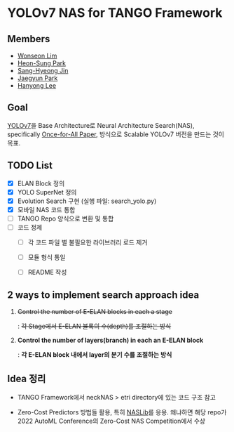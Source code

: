 # YOLOv7 NAS for TANGO Framework

## Members
* [Wonseon Lim](https://github.com/laymond1)
* [Heon-Sung Park](https://github.com/hopo55)
* [Sang-Hyeong Jin](https://github.com/feVeRin)   
* [Jaegyun Park](https://github.com/jgpark92)
* [Hanyong Lee](https://github.com/lhy0718)

## Goal

[YOLOv7](https://github.com/WongKinYiu/yolov7)을 Base Architecture로 Neural Architecture Search(NAS), specifically [Once-for-All Paper](https://github.com/mit-han-lab/once-for-all), 방식으로 Scalable YOLOv7 버전을 만드는 것이 목표.

## TODO List

- [X] ELAN Block 정의
- [X] YOLO SuperNet 정의
- [X] Evolution Search 구현 (실행 파일: search_yolo.py)
- [X] 모바일 NAS 코드 통합
- [ ] TANGO Repo 양식으로 변환 및 통합
- [ ] 코드 정제 
  - [ ] 각 코드 파일 별 불필요한 라이브러리 로드 제거
  - [ ] 모듈 형식 통일
  - [ ] README 작성
  

## 2 ways to implement search approach idea

1. ~~Control the number of E-ELAN blocks in each a stage~~

    : ~~각 Stage에서 E-ELAN 블록의 수(depth)를 조절하는 방식~~

2. __Control the number of layers(branch) in each an E-ELAN block__

    : __각 E-ELAN block 내에서 layer의 분기 수를 조절하는 방식__

## Idea 정리

* TANGO Framework에서 neckNAS > etri directory에 있는 코드 구조 참고

* Zero-Cost Predictors 방법들 활용, 특히 [NASLib]()를 응용. 
왜냐하면 해당 repo가 2022 AutoML Conference의 Zero-Cost NAS Competition에서 수상